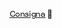 [Consigna](https://regext.notion.site/Actividad-02-Servidor-Web-6d1a545380a9479ba9e8614c59810c23) :ledger:
